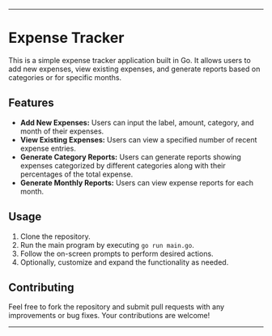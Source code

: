 

---

# Expense Tracker

This is a simple expense tracker application built in Go. It allows users to add new expenses, view existing expenses, and generate reports based on categories or for specific months.

## Features

- **Add New Expenses:** Users can input the label, amount, category, and month of their expenses.
- **View Existing Expenses:** Users can view a specified number of recent expense entries.
- **Generate Category Reports:** Users can generate reports showing expenses categorized by different categories along with their percentages of the total expense.
- **Generate Monthly Reports:** Users can view expense reports for each month.

## Usage

1. Clone the repository.
2. Run the main program by executing `go run main.go`.
3. Follow the on-screen prompts to perform desired actions.
4. Optionally, customize and expand the functionality as needed.

## Contributing

Feel free to fork the repository and submit pull requests with any improvements or bug fixes. Your contributions are welcome!

---


